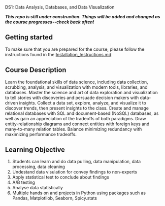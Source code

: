 DS1: Data Analysis, Databases, and Data Visualization

**_This repo is still under construction.  Things will be added and changed as the course progresses--check back often!_**

## Getting started

To make sure that you are prepared for the course, please follow the instructions found in the [Installation_Instructions.md](Installation_Instructions.md)

## Course Description

Learn the foundational skills of data science, including data collection, scrubbing, analysis, and visualization with modern tools, libraries, and databases. Master the science and art of data exploration and visualization to tell stories with discoveries and persuade decision makers with data-driven insights. Collect a data set, explore, analyze, and visualize it to discover trends, then present insights to the class. Create and manage relational databases with SQL and document-based (NoSQL) databases, as well as gain an appreciation of the tradeoffs of both paradigms. Draw entity-relationship diagrams and connect entities with foreign keys and many-to-many relation tables. Balance minimizing redundancy with maximizing performance tradeoffs.

## Learning Objective

1. Students can learn and do data pulling, data manipulation, data processing, data cleaning
2. Undestand data visulation for convey findings to non-experts
3. Apply statistical test to conclude about findings
4. A/B testing 
5. Analyse data statistically
6. Multiple hands on and projects in Python using packages such as Pandas, Matplotliob, Seaborn, Spicy.stats
